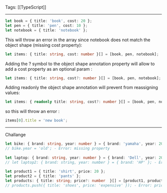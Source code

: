 
Tags: [[TypeScript]]

---
 
```ts
let book = { title: 'book', cost: 20 };  
let pen = { title: 'pen', cost: 10 };  
let notebook = { title: 'notebook' };  
```

This will throw an error in the array since notebook does not match the object shape (missing cost property):

```ts
let items: { title: string, cost: number }[] = [book, pen, notebook];
```


Adding the ? symbol to the object shape annotation property will allow to add a cost property as an optional param :

```ts
let items: { title: string, cost?: number }[] = [book, pen, notebook];
```

Adding readonly the object shape annotation will prevent from reassigning values:

```ts
let items: { readonly title: string, cost?: number }[] = [book, pen, notebook];
```

so this will throw an error :

```ts
items[0].title = 'new book';
```

---
Challange

```ts
let bike: { brand: string, year: number } = { brand: 'yamaha', year: 2010 };  
// bike.year = 'old'; - Error: missing property  
  
let laptop: { brand: string, year: number } = { brand: 'Dell', year: 2020 };  
// let laptop2: { brand: string, year: number } = { brand: 'HP' }; - Error: missing property  
  
let product1 = { title: 'shirt', price: 20 };  
let product2 = { title: 'pants' };  
let products: { title: string; price?: number  }[] = [product1, product2];  
// products.push({ title: 'shoes', price: 'expensive' }); - Error: price must be of type number, although its optional
```
